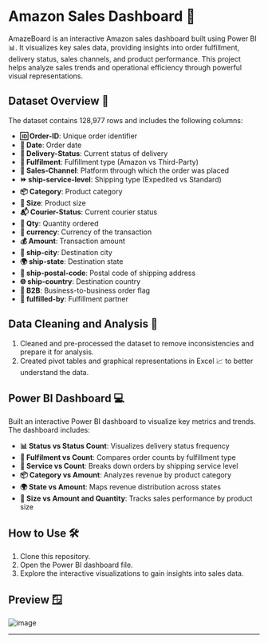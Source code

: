 # Amazon Sales Dashboard 🚀

AmazeBoard is an interactive Amazon sales dashboard built using Power BI 📊. It visualizes key sales data, providing insights into order fulfillment, delivery status, sales channels, and product performance. This project helps analyze sales trends and operational efficiency through powerful visual representations.

## Dataset Overview 📝
The dataset contains 128,977 rows and includes the following columns:

- **🆔 Order-ID**: Unique order identifier
- **📅 Date**: Order date
- **🚚 Delivery-Status**: Current status of delivery
- **🏬 Fulfilment**: Fulfillment type (Amazon vs Third-Party)
- **🛒 Sales-Channel**: Platform through which the order was placed
- **⏩ ship-service-level**: Shipping type (Expedited vs Standard)
- **📦 Category**: Product category
- **📐 Size**: Product size
- **📬 Courier-Status**: Current courier status
- **🔢 Qty**: Quantity ordered
- **💱 currency**: Currency of the transaction
- **💰 Amount**: Transaction amount
- **🌆 ship-city**: Destination city
- **🌍 ship-state**: Destination state
- **📮 ship-postal-code**: Postal code of shipping address
- **🌐 ship-country**: Destination country
- **🏢 B2B**: Business-to-business order flag
- **🤝 fulfilled-by**: Fulfillment partner

## Data Cleaning and Analysis 🧹
1. Cleaned and pre-processed the dataset to remove inconsistencies and prepare it for analysis.
2. Created pivot tables and graphical representations in Excel 📈 to better understand the data.

## Power BI Dashboard 💻
Built an interactive Power BI dashboard to visualize key metrics and trends. The dashboard includes:

- **📊 Status vs Status Count**: Visualizes delivery status frequency
- **🏬 Fulfilment vs Count**: Compares order counts by fulfillment type
- **🚚 Service vs Count**: Breaks down orders by shipping service level
- **📦 Category vs Amount**: Analyzes revenue by product category
- **🌍 State vs Amount**: Maps revenue distribution across states
- **📐 Size vs Amount and Quantity**: Tracks sales performance by product size

## How to Use 🛠️
1. Clone this repository.
2. Open the Power BI dashboard file.
3. Explore the interactive visualizations to gain insights into sales data.

## Preview 🪟
![image](https://github.com/user-attachments/assets/99d795aa-ee62-4bb9-a6b0-375dbfb8d9d3)

---


